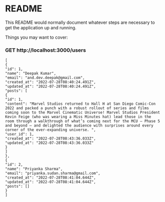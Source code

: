 # README

This README would normally document whatever steps are necessary to get the
application up and running.

Things you may want to cover:

<h3> GET http://localhost:3000/users </h3>

```
[
{
"id": 1,
"name": "Deepak Kumar",
"email": "and.dev.deepak@gmail.com",
"created_at": "2022-07-28T08:40:24.491Z",
"updated_at": "2022-07-28T08:40:24.491Z",
"posts": [
{
"id": 1,
"content": "Marvel Studios returned to Hall H at San Diego Comic-Con 2022 and packed a punch with a robust rollout of series and films coming soon to the Marvel Cinematic Universe! Marvel Studios President Kevin Feige (who was wearing a Miss Minutes hat) lead those in the room through a walkthrough of what’s coming next for the MCU — Phase 5 and beyond — and delighted the audience with surprises around every corner of the ever-expanding universe. ",
"user_id": 1,
"created_at": "2022-07-28T08:43:36.033Z",
"updated_at": "2022-07-28T08:43:36.033Z"
}
]
},
{
"id": 2,
"name": "Priyanka Sharma",
"email": "priyanka.sudan.sharma@gmail.com",
"created_at": "2022-07-28T08:41:04.644Z",
"updated_at": "2022-07-28T08:41:04.644Z",
"posts": []
}
]
```
